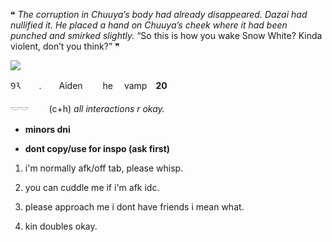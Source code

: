 <p>❝ <em>The corruption in Chuuya’s body had already disappeared. Dazai had nullified it. He placed a hand on Chuuya’s cheek where it had been punched and smirked slightly.</em> “So this is how you wake Snow White? Kinda violent, don’t you think?” ❞</p><p></p><p></p><p><img src="https://64.media.tumblr.com/3c2ab2897ce36aabdc165c70b80a5d15/tumblr_peons4d68x1vy9m7fo3_540.gif" /></p><p></p><p></p><p>Ꝯ𑁨　　.　　Aiden　　 he  vamp　<strong>20</strong></p><p>𓎟𓎟　 　(c+h) <em>all interactions r okay.</em></p><p></p><ul><li><p><strong>minors dni</strong></p></li><li><p><strong>dont copy/use for inspo (ask first)</strong></p></li></ul><p></p><ol><li><p>i'm normally afk/off tab, please whisp.</p></li><li><p>you can cuddle me if i'm afk idc.</p></li><li><p>please approach me i dont have friends i mean what.</p></li><li><p>kin doubles okay.</p></li></ol><p></p>
